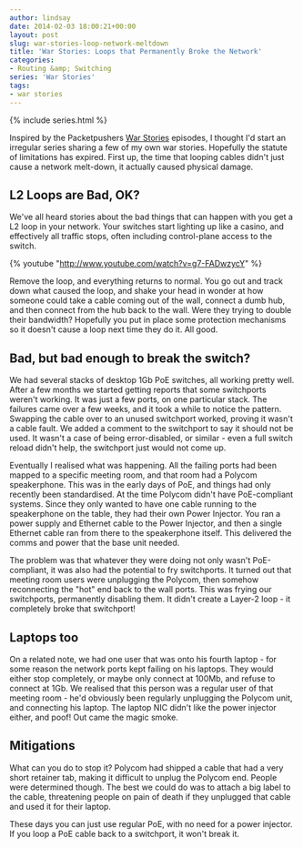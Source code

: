 ```yaml
---
author: lindsay
date: 2014-02-03 18:00:21+00:00
layout: post
slug: war-stories-loop-network-meltdown
title: 'War Stories: Loops that Permanently Broke the Network'
categories:
- Routing &amp; Switching
series: 'War Stories'
tags:
- war stories
---
```


{% include series.html %}

Inspired by the Packetpushers [War Stories](http://packetpushers.net/show-173-war-stories-from-the-hot-aisle-the-nightmare-before-christmas-part-1/) episodes, I thought I'd start an irregular series sharing a few of my own war stories. Hopefully the statute of limitations has expired. First up, the time that looping cables didn't just cause a network melt-down, it actually caused physical damage.


## L2 Loops are Bad, OK?


We've all heard stories about the bad things that can happen with you get a L2 loop in your network. Your switches start lighting up like a casino, and effectively all traffic stops, often including control-plane access to the switch.

{% youtube "http://www.youtube.com/watch?v=g7-FADwzycY" %}

Remove the loop, and everything returns to normal. You go out and track down what caused the loop, and shake your head in wonder at how someone could take a cable coming out of the wall, connect a dumb hub, and then connect from the hub back to the wall. Were they trying to double their bandwidth? Hopefully you put in place some protection mechanisms so it doesn't cause a loop next time they do it. All good.


## Bad, but bad enough to break the switch?


We had several stacks of desktop 1Gb PoE switches, all working pretty well. After a few months we started getting reports that some switchports weren't working. It was just a few ports, on one particular stack. The failures came over a few weeks, and it took a while to notice the pattern. Swapping the cable over to an unused switchport worked, proving it wasn't a cable fault. We added a comment to the switchport to say it should not be used. It wasn't a case of being error-disabled, or similar - even a full switch reload didn't help, the switchport just would not come up.

Eventually I realised what was happening. All the failing ports had been mapped to a specific meeting room, and that room had a Polycom speakerphone. This was in the early days of PoE, and things had only recently been standardised. At the time Polycom didn't have PoE-compliant systems. Since they only wanted to have one cable running to the speakerphone on the table, they had their own Power Injector. You ran a power supply and Ethernet cable to the Power Injector, and then a single Ethernet cable ran from there to the speakerphone itself. This delivered the comms and power that the base unit needed.

The problem was that whatever they were doing not only wasn't PoE-compliant, it was also had the potential to fry switchports. It turned out that meeting room users were unplugging the Polycom, then somehow reconnecting the "hot" end back to the wall ports. This was frying our switchports, permanently disabling them. It didn't create a Layer-2 loop - it completely broke that switchport!


## Laptops too


On a related note, we had one user that was onto his fourth laptop - for some reason the network ports kept failing on his laptops. They would either stop completely, or maybe only connect at 100Mb, and refuse to connect at 1Gb. We realised that this person was a regular user of that meeting room - he'd obviously been regularly unplugging the Polycom unit, and connecting his laptop. The laptop NIC didn't like the power injector either, and poof! Out came the magic smoke.


## Mitigations


What can you do to stop it? Polycom had shipped a cable that had a very short retainer tab, making it difficult to unplug the Polycom end. People were determined though. The best we could do was to attach a big label to the cable, threatening people on pain of death if they unplugged that cable and used it for their laptop.

These days you can just use regular PoE, with no need for a power injector. If you loop a PoE cable back to a switchport, it won't break it.
